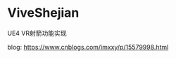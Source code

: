 <!--
 * @Author: xxy
 * @Date: 2021-11-20 01:15:19
 * @Description: 
-->
# ViveShejian

UE4 VR射箭功能实现

blog: https://www.cnblogs.com/imxxy/p/15579998.html